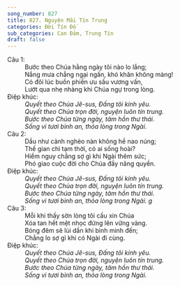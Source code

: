 ```yaml
---
song_number: 827
title: 827. Nguyện Mãi Tín Trung
categories: Đời Tín Đồ
sub_categories: Can Đảm, Trung Tín
draft: false
---
```

<dl><dt>Câu 1:</dt><dd data-verse="1">Bước theo Chúa hằng ngày tôi nào lo lắng; <br/>Nắng mưa chẳng ngại ngần, khó khăn không màng! <br/>Có đôi lúc buồn phiền ưu sầu vương vấn, <br/>Lướt qua nhẹ nhàng khi Chúa ngự trong lòng. </dd><dt>Điệp khúc:</dt><dd data-chorus="1"><em>Quyết theo Chúa Jê-sus, Đấng tôi kính yêu. <br/>Quyết theo Chúa trọn đời, nguyện luôn tín trung. <br/>Bước theo Chúa từng ngày, tâm hồn thư thái. <br/>Sống vi tươi bình an, thỏa lòng trong Ngài. </em></dd><dt>Câu 2:</dt><dd data-verse="2">Dầu như cảnh nghèo nàn không hề nao núng; <br/>Thế gian chỉ tạm thời, có ai sống hoài? <br/>Hiểm nguy chẳng sợ gì khi Ngài thêm sức; <br/>Phó giao cuộc đời cho Chúa đầy năng quyền. </dd><dt>Điệp khúc:</dt><dd data-chorus="1"><em>Quyết theo Chúa Jê-sus, Đấng tôi kính yêu. <br/>Quyết theo Chúa trọn đời, nguyện luôn tín trung. <br/>Bước theo Chúa từng ngày, tâm hồn thư thái. <br/>Sống vi tươi bình an, thỏa lòng trong Ngài. g </em></dd><dt>Câu 3:</dt><dd data-verse="3">Mỗi khi thấy sờn lòng tôi cầu xin Chúa <br/>Xóa tan hết mệt nhọc đứng lên vững vàng. <br/>Bóng đêm sẽ lùi dần khi bình minh đến; <br/>Chẳng lo sợ gì khi có Ngài đi cùng. </dd><dt>Điệp khúc:</dt><dd data-chorus="1"><em>Quyết theo Chúa Jê-sus, Đấng tôi kính yêu. <br/>Quyết theo Chúa trọn đời, nguyện luôn tín trung. <br/>Bước theo Chúa từng ngày, tâm hồn thư thái. <br/>Sống vi tươi bình an, thỏa lòng trong Ngài. </em></dd></dl>